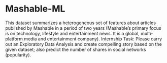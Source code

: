 # Mashable-ML

This dataset summarizes a heterogeneous set of features about articles published by Mashable in a period of two years
(Mashable’s primary focus is on technology, lifestyle and entertainment news.
It is a global, multi-platform media and entertainment company).
Internship Task: Please carry out an Exploratory Data Analysis and create compelling story based on the given dataset; 
also predict the number of shares in social networks (popularity).
